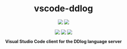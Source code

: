 <div align="center">
  <h1>vscode-ddlog</h1>
  <p style="margin-bottom: 0.5ex;">
    <a href="https://github.com/ddlog-lsp/vscode-ddlog/actions"><img
        src="https://img.shields.io/github/workflow/status/ddlog-lsp/vscode-ddlog/main?logo=github" /></a>
    <img src="https://img.shields.io/badge/code->=1.43.0-success?logo=visual-studio-code" />
  </p>
  <p style="margin-bottom: 1.5ex;">
    <img src="https://img.shields.io/badge/TypeScript-typed-informational?logo=typescript" />
    <img src="https://img.shields.io/badge/ESlint-checked-informational?logo=eslint" />
    <img src="https://img.shields.io/badge/Prettier-formatted-informational?logo=prettier" />
  </p>
  <strong>Visual Studio Code client for the DDlog language server</strong>
</div>
